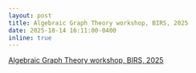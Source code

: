 ```yaml
---
layout: post
title: Algebraic Graph Theory workshop, BIRS, 2025
date: 2025-10-14 16:11:00-0400
inline: true
---
```


[Algebraic Graph Theory workshop, BIRS, 2025](/blog/2025/BIRS)